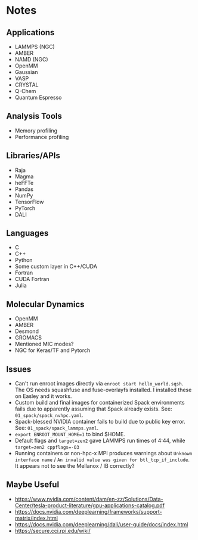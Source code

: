 # Notes

## Applications
- LAMMPS (NGC)
- AMBER
- NAMD (NGC)
- OpenMM
- Gaussian
- VASP
- CRYSTAL
- Q-Chem
- Quantum Espresso

## Analysis Tools
- Memory profiling
- Performance profiling

## Libraries/APIs
- Raja
- Magma
- heFFTe
- Pandas
- NumPy
- TensorFlow
- PyTorch
- DALI

## Languages
- C
- C++
- Python
- Some custom layer in C++/CUDA
- Fortran
- CUDA Fortran
- Julia

## Molecular Dynamics
- OpenMM
- AMBER
- Desmond
- GROMACS
- Mentioned MIC modes?
- NGC for Keras/TF and Pytorch


## Issues

- Can't run enroot images directly via `enroot start hello_world.sqsh`. The OS
  needs squashfuse and fuse-overlayfs installed. I installed these on Easley and
  it works.
- Custom build and final images for containerized Spack environments fails due
  to apparently assuming that Spack already exists. See: `01_spack/spack_nvhpc.yaml`.
- Spack-blessed NVIDIA container fails to build due to public key error. See: `01_spack/spack_lammps.yaml`.
- `export ENROOT_MOUNT_HOME=1` to bind $HOME.
- Default flags and `target=zen2` gave LAMMPS run times of 4:44, while `target=zen2 cppflags=-O3`
- Running containers or non-hpc-x MPI produces warnings about `Unknown interface name` / 
  `An invalid value was given for btl_tcp_if_include`. It appears not to see the Mellanox / IB correctly?

## Maybe Useful
- https://www.nvidia.com/content/dam/en-zz/Solutions/Data-Center/tesla-product-literature/gpu-applications-catalog.pdf
- https://docs.nvidia.com/deeplearning/frameworks/support-matrix/index.html
- https://docs.nvidia.com/deeplearning/dali/user-guide/docs/index.html
- https://secure.cci.rpi.edu/wiki/

